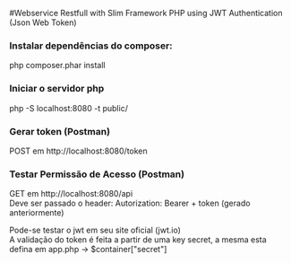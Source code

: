 #Webservice Restfull with Slim Framework PHP using JWT Authentication (Json Web Token)

### Instalar dependências do composer:
php composer.phar install

### Iniciar o servidor php
php -S localhost:8080 -t public/

### Gerar token (Postman)
POST em http://localhost:8080/token

### Testar Permissão de Acesso (Postman)
GET em http://localhost:8080/api <br>
Deve ser passado o header: Autorization: Bearer + token (gerado anteriormente) <br>

Pode-se testar o jwt em seu site oficial (jwt.io) <br>
A validação do token é feita a partir de uma key secret, a mesma esta defina em app.php -> $container["secret"]

